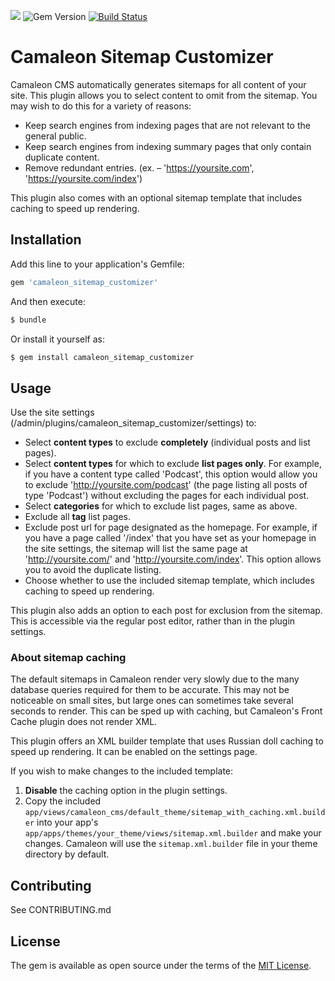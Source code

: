 ![](https://img.shields.io/badge/ruby-2.3%2B-red.svg)
![Gem Version](https://img.shields.io/gem/v/camaleon_sitemap_customizer.svg?colorB=blue)
[![Build Status](https://travis-ci.com/brian-kephart/camaleon_sitemap_customizer.svg?branch=master)](https://travis-ci.com/brian-kephart/camaleon_sitemap_customizer)

# Camaleon Sitemap Customizer
Camaleon CMS automatically generates sitemaps for all content of your site. This plugin allows you to select content to omit from the sitemap. You may wish to do this for a variety of reasons:
- Keep search engines from indexing pages that are not relevant to the general public.
- Keep search engines from indexing summary pages that only contain duplicate content.
- Remove redundant entries. (ex. – 'https://yoursite.com', 'https://yoursite.com/index')

This plugin also comes with an optional sitemap template that includes caching to speed up rendering.

## Installation
Add this line to your application's Gemfile:

```ruby
gem 'camaleon_sitemap_customizer'
```

And then execute:
```bash
$ bundle
```

Or install it yourself as:
```bash
$ gem install camaleon_sitemap_customizer
```

## Usage
Use the site settings (/admin/plugins/camaleon_sitemap_customizer/settings) to:
- Select **content types** to exclude **completely** (individual posts and list pages).
- Select **content types** for which to exclude **list pages only**. For example, if you have a content type called 'Podcast', this option would allow you to exclude 'http://yoursite.com/podcast' (the page listing all posts of type 'Podcast') without excluding the pages for each individual post.
- Select **categories** for which to exclude list pages, same as above.
- Exclude all **tag** list pages.
- Exclude post url for page designated as the homepage. For example, if you have a page called '/index' that you have set as your homepage in the site settings, the sitemap will list the same page at 'http://yoursite.com/' and 'http://yoursite.com/index'. This option allows you to avoid the duplicate listing.
- Choose whether to use the included sitemap template, which includes caching to speed up rendering.

This plugin also adds an option to each post for exclusion from the sitemap. This is accessible via the regular post editor, rather than in the plugin settings.

### About sitemap caching
The default sitemaps in Camaleon render very slowly due to the many database queries required for them to be accurate. This may not be noticeable on small sites, but large ones can sometimes take several seconds to render. This can be sped up with caching, but Camaleon's Front Cache plugin does not render XML.

This plugin offers an XML builder template that uses Russian doll caching to speed up rendering. It can be enabled on the settings page.

If you wish to make changes to the included template:
1. **Disable** the caching option in the plugin settings.
2. Copy the included `app/views/camaleon_cms/default_theme/sitemap_with_caching.xml.builder` into your app's `app/apps/themes/your_theme/views/sitemap.xml.builder` and make your changes. Camaleon will use the `sitemap.xml.builder` file in your theme directory by default.

## Contributing
See CONTRIBUTING.md

## License
The gem is available as open source under the terms of the [MIT License](http://opensource.org/licenses/MIT).

